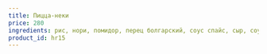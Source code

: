 ```yaml
---
title: Пицца-неки
price: 280
ingredients: рис, нори, помидор, перец болгарский, соус спайс, сыр, соус унаги, кунжут
product_id: hr15
---
```



